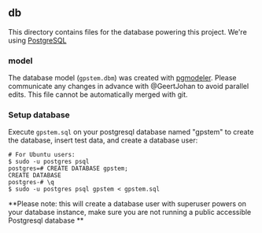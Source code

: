 
## db
This directory contains files for the database powering this project.
We're using [PostgreSQL](https://www.postgresql.org/)

### model
The database model (`gpstem.dbm`) was created with [pgmodeler](http://www.pgmodeler.com.br/). Please communicate any changes in advance with @GeertJohan to avoid parallel edits. This file cannot be automatically merged with git.

### Setup database
Execute `gpstem.sql` on your postgresql database named "gpstem" to create the database, insert test data, and create a database user:

    # For Ubuntu users:
    $ sudo -u postgres psql
    postgres=# CREATE DATABASE gpstem;
    CREATE DATABASE
    postgres-# \q
    $ sudo -u postgres psql gpstem < gpstem.sql

**Please note: this will create a database user with superuser powers on your database instance, make sure you are not running a public accessible Postgresql database **
